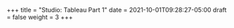 +++
title = "Studio: Tableau Part 1"
date = 2021-10-01T09:28:27-05:00
draft = false
weight = 3
+++

